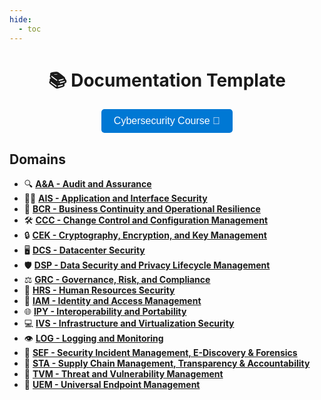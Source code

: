 ```yaml
---
hide:
  - toc
---
```


<div align="center">
  <h1>📚 Documentation Template</h1>
</div>

<div align="center">
  <div align="center">
    <a href="https://divisioncero.com/courses/" target="_blank" style="text-decoration: none;">
      <button style="background-color: #0078D4; color: white; border: none; padding: 10px 20px; font-size: 16px; border-radius: 5px; cursor: pointer;">
        Cybersecurity Course 🚀
      </button>
    </a>
  </div>
</div>

## Domains

<div class="grid cards" markdown>

- 🔍 __[A&A - Audit and Assurance]__
- 👨‍💻 __[AIS - Application and Interface Security]__
- 🛟 __[BCR - Business Continuity and Operational Resilience]__
- 🛠️ __[CCC - Change Control and Configuration Management]__
- 🔒 __[CEK - Cryptography, Encryption, and Key Management]__
- 🖥️ __[DCS - Datacenter Security]__
- 🛡️ __[DSP - Data Security and Privacy Lifecycle Management]__
- ⚖️ __[GRC - Governance, Risk, and Compliance]__
- 👥 __[HRS - Human Resources Security]__
- 🔑 __[IAM - Identity and Access Management]__
- 🌐 __[IPY - Interoperability and Portability]__
- 💻 __[IVS - Infrastructure and Virtualization Security]__
- 👁️ __[LOG - Logging and Monitoring]__
- 🚨 __[SEF - Security Incident Management, E-Discovery & Forensics]__
- 🤝 __[STA - Supply Chain Management, Transparency & Accountability]__
- 🐞 __[TVM - Threat and Vulnerability Management]__
- 📱 __[UEM - Universal Endpoint Management]__

</div>

[A&A - Audit and Assurance]: A&A/index.md
[AIS - Application and Interface Security]: AIS/index.md
[BCR - Business Continuity and Operational Resilience]: BCR/index.md
[CCC - Change Control and Configuration Management]: CCC/index.md
[CEK - Cryptography, Encryption, and Key Management]: CEK/index.md
[DCS - Datacenter Security]: DCS/index.md
[DSP - Data Security and Privacy Lifecycle Management]: DSP/index.md
[GRC - Governance, Risk, and Compliance]: GRC/index.md
[HRS - Human Resources Security]: HRS/index.md
[IAM - Identity and Access Management]: IAM/index.md
[IPY - Interoperability and Portability]: IPY/index.md
[IVS - Infrastructure and Virtualization Security]: IVS/index.md
[LOG - Logging and Monitoring]: LOG/index.md
[SEF - Security Incident Management, E-Discovery & Forensics]: SEF/index.md
[STA - Supply Chain Management, Transparency & Accountability]: STA/index.md
[TVM - Threat and Vulnerability Management]: TVM/index.md
[UEM - Universal Endpoint Management]: UEM/index.md